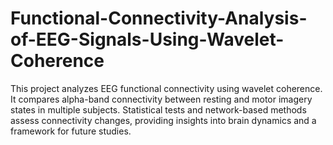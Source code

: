# Functional-Connectivity-Analysis-of-EEG-Signals-Using-Wavelet-Coherence
This project analyzes EEG functional connectivity using wavelet coherence. It compares alpha-band connectivity between resting and motor imagery states in multiple subjects. Statistical tests and network-based methods assess connectivity changes, providing insights into brain dynamics and a framework for future studies.
